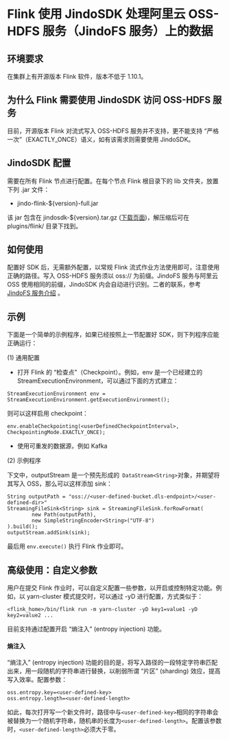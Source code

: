 # Flink 使用 JindoSDK 处理阿里云 OSS-HDFS 服务（JindoFS 服务）上的数据

## 环境要求

在集群上有开源版本 Flink 软件，版本不低于 1.10.1。

## 为什么 Flink 需要使用 JindoSDK 访问 OSS-HDFS 服务

目前，开源版本 Flink 对流式写入 OSS-HDFS 服务并不支持，更不能支持 “严格一次”（EXACTLY_ONCE）语义，如有该需求则需要使用 JindoSDK。

## JindoSDK 配置

需要在所有 Flink 节点进行配置。在每个节点 Flink 根目录下的 lib 文件夹，放置下列 .jar 文件：
* jindo-flink-${version}-full.jar

该 jar 包含在 jindosdk-${version}.tar.gz ([下载页面](/docs/user/4.x/jindodata_download.md))，解压缩后可在 plugins/flink/ 目录下找到。

## 如何使用

配置好 SDK 后，无需额外配置，以常规 Flink 流式作业方法使用即可，注意使用正确的路径。写入 OSS-HDFS 服务须以 oss:// 为前缀。JindoFS 服务与阿里云 OSS 使用相同的前缀，JindoSDK 内会自动进行识别。二者的联系，参考 [JindoFS 服务介绍](/docs/user/4.x/4.5.x/4.5.2/jindofs/jindo_dls_quickstart.md) 。

## 示例

下面是一个简单的示例程序，如果已经按照上一节配置好 SDK，则下列程序应能正确运行：

(1) 通用配置

* 打开 Flink 的 “检查点”（Checkpoint）。例如，env 是一个已经建立的 StreamExecutionEnvironment，可以通过下面的方式建立：
```
StreamExecutionEnvironment env = StreamExecutionEnvironment.getExecutionEnvironment();
```
则可以这样启用 checkpoint：
```
env.enableCheckpointing(<userDefinedCheckpointInterval>, CheckpointingMode.EXACTLY_ONCE);
```

* 使用可重发的数据源，例如 Kafka

(2) 示例程序

下文中，outputStream 是一个预先形成的` DataStream<String>`对象，并期望将其写入 OSS，那么可以这样添加 sink：
```
String outputPath = "oss://<user-defined-bucket.dls-endpoint>/<user-defined-dir>"
StreamingFileSink<String> sink = StreamingFileSink.forRowFormat(
        new Path(outputPath),
        new SimpleStringEncoder<String>("UTF-8")
).build();
outputStream.addSink(sink);
```
最后用 `env.execute()` 执行 Flink 作业即可。

## 高级使用：自定义参数

用户在提交 Flink 作业时，可以自定义配置一些参数，以开启或控制特定功能。例如，以 yarn-cluster 模式提交时，可以通过 -yD 进行配置，方式类似于：
```
<flink_home>/bin/flink run -m yarn-cluster -yD key1=value1 -yD key2=value2 ...
```

目前支持通过配置开启 “熵注入” (entropy injection) 功能。

#### 熵注入

“熵注入” (entropy injection) 功能的目的是，将写入路径的一段特定字符串匹配出来，用一段随机的字符串进行替换，以削弱所谓 “片区” (sharding) 效应，提高写入效率。配置参数：
```
oss.entropy.key=<user-defined-key>
oss.entropy.length=<user-defined-length>
```
如此，每次打开写一个新文件时，路径中与`<user-defined-key>`相同的字符串会被替换为一个随机字符串，随机串的长度为`<user-defined-length>`。配置该参数时，`<user-defined-length>`必须大于零。
